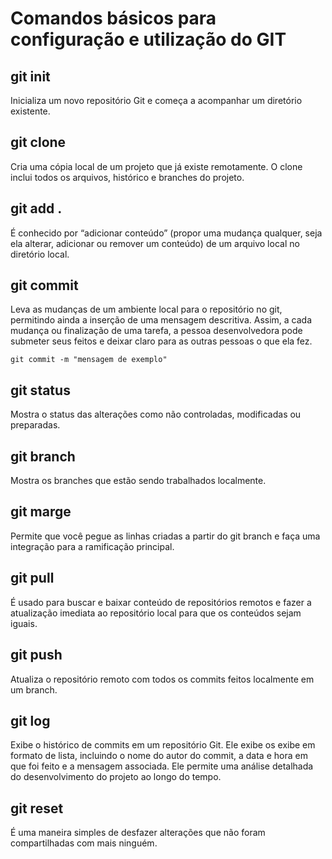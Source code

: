 # Comandos básicos para configuração e utilização do GIT
## git init
Inicializa um novo repositório Git e começa a acompanhar um diretório existente.
## git clone
Cria uma cópia local de um projeto que já existe remotamente. O clone inclui todos os arquivos, histórico e branches do projeto.
## git add .
É conhecido por “adicionar conteúdo” (propor uma mudança qualquer, seja ela alterar, adicionar ou remover um conteúdo) de um arquivo local no diretório local.
## git commit
Leva as mudanças de um ambiente local para o repositório no git, permitindo ainda a inserção de uma mensagem descritiva. Assim, a cada mudança ou finalização de uma tarefa, a pessoa desenvolvedora pode submeter seus feitos e deixar claro para as outras pessoas o que ela fez.
```
git commit -m "mensagem de exemplo"
```
## git status
Mostra o status das alterações como não controladas, modificadas ou preparadas.
## git branch
Mostra os branches que estão sendo trabalhados localmente.
## git marge
Permite que você pegue as linhas criadas a partir do git branch e faça uma integração para a ramificação principal.
## git pull
É usado para buscar e baixar conteúdo de repositórios remotos e fazer a atualização imediata ao repositório local para que os conteúdos sejam iguais.
## git push
Atualiza o repositório remoto com todos os commits feitos localmente em um branch.
## git log
Exibe o histórico de commits em um repositório Git. Ele exibe os exibe em formato de lista, incluindo o nome do autor do commit, a data e hora em que foi feito e a mensagem associada. Ele permite uma análise detalhada do desenvolvimento do projeto ao longo do tempo.
## git reset
É uma maneira simples de desfazer alterações que não foram compartilhadas com mais ninguém. 
